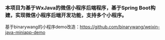 
### 本项目为基于WxJava的微信小程序后端程序，基于Spring Boot构建，实现微信小程序后端开发功能，支持多个小程序。
基于binarywang的小程序demo改造：https://github.com/binarywang/weixin-java-miniapp-demo

